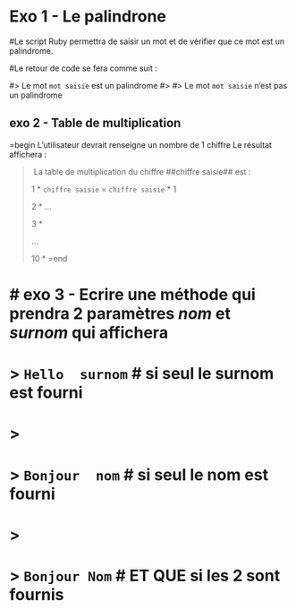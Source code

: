 # Exo 1 - Le palindrone

#Le script Ruby permettra de saisir un mot et de vérifier que ce mot est un palindrome.

#Le retour de code se fera comme suit :

#> Le mot `mot saisie` est un palindrome
#>
#> Le mot `mot saisie` n’est pas un palindrome


## exo 2 - Table de multiplication
=begin
L’utilisateur devrait renseigne un nombre de 1 chiffre
Le résultat affichera :

> La table de multiplication du chiffre ##chiffre saisie## est :
>
> 1 * `chiffre saisie` = `chiffre saisie` * 1
>
> 2 * …
>
> 3 *
>
> …
> >
> 10 *
=end

# # exo 3 - Ecrire une méthode qui prendra 2 paramètres *nom* et *surnom* qui affichera

# > `Hello  surnom`     # si seul le surnom est fourni
# >
# > `Bonjour  nom` #   si seul le nom est fourni
# >
# > `Bonjour Nom` # **ET QUE** si les 2 sont fournis